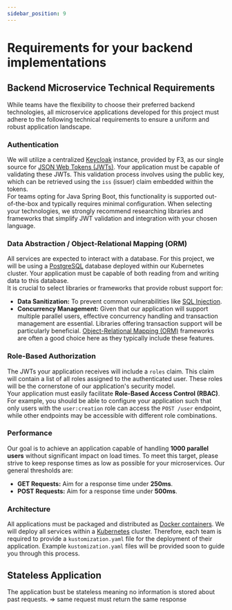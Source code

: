 ```yaml
---
sidebar_position: 9
---
```


# Requirements for your backend implementations

## Backend Microservice Technical Requirements

While teams have the flexibility to choose their preferred backend technologies, all microservice applications developed for this project must adhere to the following technical requirements to ensure a uniform and robust application landscape.

### Authentication

We will utilize a centralized [Keycloak](https://www.keycloak.org/) instance, provided by F3, as our single source for [JSON Web Tokens (JWTs)](https://jwt.io/introduction). Your application must be capable of validating these JWTs. This validation process involves using the public key, which can be retrieved using the `iss` (issuer) claim embedded within the tokens.  
For teams opting for Java Spring Boot, this functionality is supported out-of-the-box and typically requires minimal configuration. When selecting your technologies, we strongly recommend researching libraries and frameworks that simplify JWT validation and integration with your chosen language.

### Data Abstraction / Object-Relational Mapping (ORM)

All services are expected to interact with a database. For this project, we will be using a [PostgreSQL](https://www.postgresql.org/) database deployed within our Kubernetes cluster. Your application must be capable of both reading from and writing data to this database.  
It is crucial to select libraries or frameworks that provide robust support for:

- **Data Sanitization:** To prevent common vulnerabilities like [SQL Injection](https://owasp.org/www-community/attacks/SQL_Injection).
- **Concurrency Management:** Given that our application will support multiple parallel users, effective concurrency handling and transaction management are essential. Libraries offering transaction support will be particularly beneficial. [Object-Relational Mapping (ORM)](https://en.wikipedia.org/wiki/Object-relational_mapping) frameworks are often a good choice here as they typically include these features.  


### Role-Based Authorization

The JWTs your application receives will include a `roles` claim. This claim will contain a list of all roles assigned to the authenticated user. These roles will be the cornerstone of our application's security model.  
Your application must easily facilitate **Role-Based Access Control (RBAC)**. For example, you should be able to configure your application such that only users with the `user:creation` role can access the `POST /user` endpoint, while other endpoints may be accessible with different role combinations.

### Performance

Our goal is to achieve an application capable of handling **1000 parallel users** without significant impact on load times. To meet this target, please strive to keep response times as low as possible for your microservices. Our general thresholds are:

- **GET Requests:** Aim for a response time under **250ms**.
- **POST Requests:** Aim for a response time under **500ms**.  


### Architecture

All applications must be packaged and distributed as [Docker containers](https://www.docker.com/). We will deploy all services within a [Kubernetes](https://kubernetes.io/) cluster. Therefore, each team is required to provide a `kustomization.yaml` file for the deployment of their application. Example `kustomization.yaml` files will be provided soon to guide you through this process.

## Stateless Application

The application bust be stateless meaning no information is stored about past requests. => same request must return the same response
